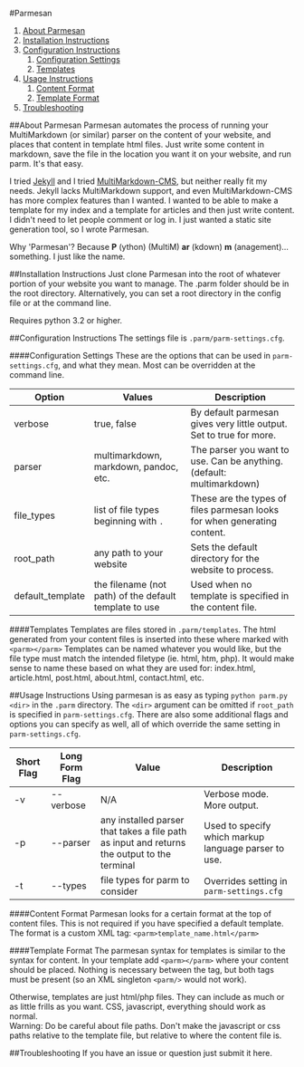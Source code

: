 #Parmesan

1. [About Parmesan](#about-parmesan)
2. [Installation Instructions](#installation-instructions)
3. [Configuration Instructions](#configuration-instructions)
    1. [Configuration Settings](#configuration-settings)
    3. [Templates](#templates)
4. [Usage Instructions](#usage-instructions)
    1. [Content Format](#content-format)
    2. [Template Format](#template-format)
5. [Troubleshooting](#troubleshooting)

##About Parmesan
Parmesan automates the process of running your MultiMarkdown (or similar) parser on the content of your website, and places that content in template html files. Just write some content in markdown, save the file in the location you want it on your website, and run parm. It's that easy.

I tried [Jekyll](http://jekyllrb.com/) and I tried [MultiMarkdown-CMS](https://github.com/fletcher/MultiMarkdown-CMS), but neither really fit my needs. Jekyll lacks MultiMarkdown support, and even MultiMarkdown-CMS has more complex features than I wanted. I wanted to be able to make a template for my index and a template for articles and then just write content. I didn't need to let people comment or log in. I just wanted a static site generation tool, so I wrote Parmesan.

Why 'Parmesan'? Because __P__ (ython) (MultiM) __ar__ (kdown) __m__ (anagement)... something. I just like the name.

##Installation Instructions
Just clone Parmesan into the root of whatever portion of your website you want to manage. The .parm folder should be in the root directory. Alternatively, you can set a root directory in the config file or at the command line.

Requires python 3.2 or higher.

##Configuration Instructions
The settings file is `.parm/parm-settings.cfg`.

####Configuration Settings
These are the options that can be used in `parm-settings.cfg`, and what they mean. Most can be overridden at the command line.

| Option | Values | Description |
| --- | --- | --- |
| verbose | true, false | By default parmesan gives very little output. Set to true for more. |
| parser | multimarkdown, markdown, pandoc, etc. | The parser you want to use. Can be anything. (default: multimarkdown) |
| file_types | list of file types beginning with `.` | These are the types of files parmesan looks for when generating content. |
| root_path | any path to your website | Sets the default directory for the website to process. |
| default_template | the filename (not path) of the default template to use | Used when no template is specified in the content file. |

####Templates
Templates are files stored in `.parm/templates`. The html generated from your content files is inserted into these where marked with `<parm></parm>` Templates can be named whatever you would like, but the file type must match the intended filetype (ie. html, htm, php). It would make sense to name these based on what they are used for: index.html, article.html, post.html, about.html, contact.html, etc.

##Usage Instructions
Using parmesan is as easy as typing `python parm.py <dir>` in the `.parm` directory. The `<dir>` argument can be omitted if `root_path` is specified in `parm-settings.cfg`. There are also some additional flags and options you can specify as well, all of which override the same setting in `parm-settings.cfg`.

| Short Flag | Long Form Flag | Value | Description |
| --- | --- | --- | --- |
| -v | --verbose | N/A | Verbose mode. More output. |
| -p | --parser | any installed parser that takes a file path as input and returns the output to the terminal | Used to specify which markup language parser to use. |
| -t | --types | file types for parm to consider | Overrides setting in `parm-settings.cfg` |

####Content Format
Parmesan looks for a certain format at the top of content files. This is not required if you have specified a default template. The format is a custom XML tag: `<parm>template_name.html</parm>`  

####Template Format
The parmesan syntax for templates is similar to the syntax for content. In your template add `<parm></parm>` where your content should be placed. Nothing is necessary between the tag, but both tags must be present (so an XML singleton `<parm/>` would not work).

Otherwise, templates are just html/php files. They can include as much or as little frills as you want. CSS, javascript, everything should work as normal.  
Warning: Do be careful about file paths. Don't make the javascript or css paths relative to the template file, but relative to where the content file is.

##Troubleshooting
If you have an issue or question just submit it here.